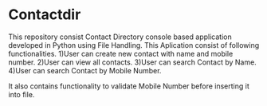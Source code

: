 # Contactdir
This repository consist Contact Directory console based application developed in Python using File Handling.
This Aplication consist of  following functionalities.
1)User can create new contact with name and mobile number.
2)User can view all contacts.
3)User can search Contact by Name.
4)User can search Contact by Mobile Number.

It also contains functionality to validate Mobile Number before inserting it into file.
